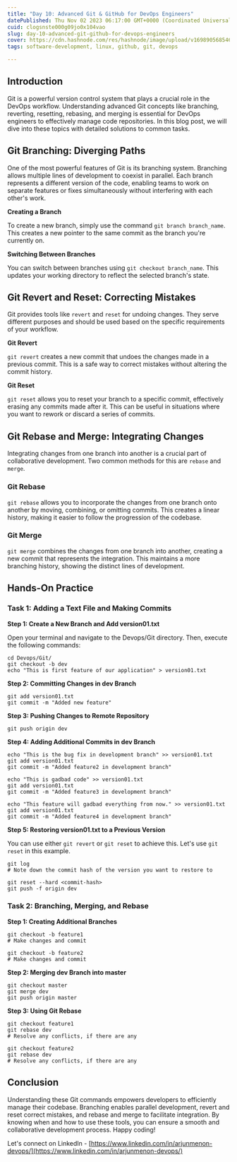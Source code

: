 ```yaml
---
title: "Day 10: Advanced Git & GitHub for DevOps Engineers"
datePublished: Thu Nov 02 2023 06:17:00 GMT+0000 (Coordinated Universal Time)
cuid: clogsnste000g09jo0x104vao
slug: day-10-advanced-git-github-for-devops-engineers
cover: https://cdn.hashnode.com/res/hashnode/image/upload/v1698905685463/f0a4d32a-4aeb-4a4f-a19e-d53d03ce84e1.png
tags: software-development, linux, github, git, devops

---
```


## Introduction

Git is a powerful version control system that plays a crucial role in the DevOps workflow. Understanding advanced Git concepts like branching, reverting, resetting, rebasing, and merging is essential for DevOps engineers to effectively manage code repositories. In this blog post, we will dive into these topics with detailed solutions to common tasks.

## Git Branching: Diverging Paths

One of the most powerful features of Git is its branching system. Branching allows multiple lines of development to coexist in parallel. Each branch represents a different version of the code, enabling teams to work on separate features or fixes simultaneously without interfering with each other's work.

**Creating a Branch**

To create a new branch, simply use the command `git branch branch_name`. This creates a new pointer to the same commit as the branch you're currently on.

**Switching Between Branches**

You can switch between branches using `git checkout branch_name`. This updates your working directory to reflect the selected branch's state.

## Git Revert and Reset: Correcting Mistakes

Git provides tools like `revert` and `reset` for undoing changes. They serve different purposes and should be used based on the specific requirements of your workflow.

**Git Revert**

`git revert` creates a new commit that undoes the changes made in a previous commit. This is a safe way to correct mistakes without altering the commit history.

**Git Reset**

`git reset` allows you to reset your branch to a specific commit, effectively erasing any commits made after it. This can be useful in situations where you want to rework or discard a series of commits.

## Git Rebase and Merge: Integrating Changes

Integrating changes from one branch into another is a crucial part of collaborative development. Two common methods for this are `rebase` and `merge`.

### Git Rebase

`git rebase` allows you to incorporate the changes from one branch onto another by moving, combining, or omitting commits. This creates a linear history, making it easier to follow the progression of the codebase.

### Git Merge

`git merge` combines the changes from one branch into another, creating a new commit that represents the integration. This maintains a more branching history, showing the distinct lines of development.

## Hands-On Practice

### Task 1: Adding a Text File and Making Commits

**Step 1: Create a New Branch and Add version01.txt**

Open your terminal and navigate to the Devops/Git directory. Then, execute the following commands:

```plaintext
cd Devops/Git/
git checkout -b dev
echo "This is first feature of our application" > version01.txt
```

**Step 2: Committing Changes in dev Branch**

```plaintext
git add version01.txt
git commit -m "Added new feature"
```

**Step 3: Pushing Changes to Remote Repository**

```plaintext
git push origin dev
```

**Step 4: Adding Additional Commits in dev Branch**

```plaintext
echo "This is the bug fix in development branch" >> version01.txt
git add version01.txt
git commit -m "Added feature2 in development branch"

echo "This is gadbad code" >> version01.txt
git add version01.txt
git commit -m "Added feature3 in development branch"

echo "This feature will gadbad everything from now." >> version01.txt
git add version01.txt
git commit -m "Added feature4 in development branch"
```

**Step 5: Restoring version01.txt to a Previous Version**

You can use either `git revert` or `git reset` to achieve this. Let's use `git reset` in this example.

```plaintext
git log
# Note down the commit hash of the version you want to restore to

git reset --hard <commit-hash>
git push -f origin dev
```

### Task 2: Branching, Merging, and Rebase

**Step 1: Creating Additional Branches**

```plaintext
git checkout -b feature1
# Make changes and commit

git checkout -b feature2
# Make changes and commit
```

**Step 2: Merging dev Branch into master**

```plaintext
git checkout master
git merge dev
git push origin master
```

**Step 3: Using Git Rebase**

```plaintext
git checkout feature1
git rebase dev
# Resolve any conflicts, if there are any

git checkout feature2
git rebase dev
# Resolve any conflicts, if there are any
```

## Conclusion

Understanding these Git commands empowers developers to efficiently manage their codebase. Branching enables parallel development, revert and reset correct mistakes, and rebase and merge to facilitate integration. By knowing when and how to use these tools, you can ensure a smooth and collaborative development process. Happy coding!

Let's connect on LinkedIn - [https://www.linkedin.com/in/arjunmenon-devops/](https://www.linkedin.com/in/arjunmenon-devops/)